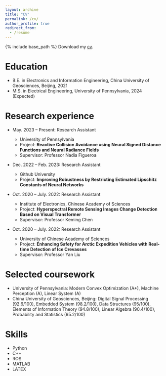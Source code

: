 ```yaml
---
layout: archive
title: "CV"
permalink: /cv/
author_profile: true
redirect_from:
  - /resume
---
```


{% include base_path %}
Download my [cv](https://haoming99.github.io/assets/cv.pdf).

Education
======
* B.E. in Electronics and Information Engineering, China University of Geosciences, Beijing, 2021
* M.S. in Electrical Engineering, University of Pennsylvania, 2024 (Expected)

Research experience
======
* May. 2023 – Present: Research Assistant
  * University of Pennsylvania
  * Project: **Reactive Collision Avoidance using Neural Signed Distance Functions and
    Neural Radiance Fields**
  * Supervisor: Professor Nadia Figueroa

* Dec. 2022 – Feb. 2023: Research Assistant
  * Github University
  * Project: **Improving Robustness by Restricting Estimated Lipschitz Constants of
    Neural Networks**
    
* Oct. 2020 – July. 2022: Research Assistant
  * Institute of Electronics, Chinese Academy of Sciences
  * Project: **Hyperspectral Remote Sensing Images Change Detection Based on Visual
    Transformer**
  * Supervisor: Professor Keming Chen
 
* Oct. 2020 – July. 2022: Research Assistant
  * University of Chinese Academy of Sciences
  * Project: **Enhancing Safety for Arctic Expedition Vehicles with Real-time Detection
    of Ice Crevasses**
  * Supervisor: Professor Yan Liu
 
Selected coursework
======
* University of Pennsylvania: Modern Convex Optimization (A+), Machine Perception (A), Linear System (A)
* China University of Geosciences, Beijing: Digital Signal Processing (92.6/100), Embedded System (98.2/100), Data Structures (95/100), Elements of Information Theory (94.8/100), Linear Algebra (90.4/100), Probability and Statistics (95.2/100)

Skills
======
* Python
* C++
* ROS
* MATLAB
* LATEX
